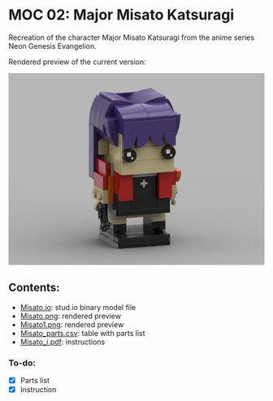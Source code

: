 # MOC 02: Major Misato Katsuragi

Recreation of the character Major Misato Katsuragi from the anime series Neon Genesis Evangelion.

Rendered preview of the current version:

![Preview](misato.png)

## Contents:

- [Misato.io](misato.io): stud.io binary model file
- [Misato.png](Mmsato.png): rendered preview
- [Misato1.png](Misato1.png): rendered preview
- [Misato_parts.csv](Misato_parts.csv): table with parts list
- [Misato_i.pdf](misato_i.pdf): instructions

### To-do:

- [X] Parts list
- [X] Instruction

